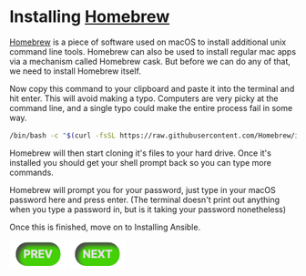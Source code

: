 # Installing [Homebrew]

[Homebrew] is a piece of software used on macOS to install additional unix command
line tools.  Homebrew can also be used to install regular mac apps via a mechanism
called Homebrew cask. But before we can do any of that, we need to install Homebrew
itself.

Now copy this command to your clipboard and paste it into the terminal and hit enter. This will avoid making a typo. Computers are very picky at the command line, and a single typo could make the entire process fail in some way.

```sh
/bin/bash -c "$(curl -fsSL https://raw.githubusercontent.com/Homebrew/install/HEAD/install.sh)"
```

Homebrew will then start cloning it's files to your hard drive. Once it's installed you should get your shell prompt back so you can type more commands.

Homebrew will prompt you for your password, just type in your macOS password here and press enter.
(The terminal doesn't print out anything when you type a password in, but is it taking your password nonetheless)

Once this is finished, move on to Installing Ansible.

[![macOS](../resources/Prev.png)](homebrew-setup.md) 
[![Installing HomeBrew](../resources/Next.png)](ansible-setup.md) 

[Homebrew]:https://brew.sh
